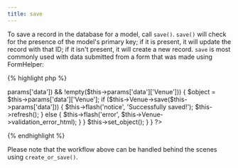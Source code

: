 ```yaml
---
title: save
---
```

To save a record in the database for a model, call `save()`.  `save()` will check for the presence of the model's primary key; if it is present, it will update the record with that ID; if it isn't present, it will create a new record.  `save` is most commonly used with data submitted from a form that was made using FormHelper:

{% highlight php %}
<?php
class AdminVenuesController extends AdminMvcController {

  public function edit() {
    if (!empty($this->params['data']) && !empty($this->params['data']['Venue'])) {
      $object = $this->params['data']['Venue'];
      if ($this->Venue->save($this->params['data'])) {
        $this->flash('notice', 'Successfully saved!');
        $this->refresh();
      } else {
        $this->flash('error', $this->Venue->validation_error_html);
      }
    }
    $this->set_object();
  }

}
?>
{% endhighlight %}

Please note that the workflow above can be handled behind the scenes using `create_or_save()`.
